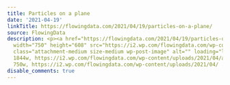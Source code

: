 ```yaml
---
title: Particles on a plane
date: '2021-04-19'
linkTitle: https://flowingdata.com/2021/04/19/particles-on-a-plane/
source: FlowingData
description: <p><a href="https://flowingdata.com/2021/04/19/particles-on-a-plane/"><img
  width="750" height="608" src="https://i2.wp.com/flowingdata.com/wp-content/uploads/2021/04/air-particles-on-a-plane.png?fit=750%2C608&amp;ssl=1"
  class="attachment-medium size-medium wp-post-image" alt="" loading="lazy" srcset="https://i2.wp.com/flowingdata.com/wp-content/uploads/2021/04/air-particles-on-a-plane.png?w=1844&amp;ssl=1
  1844w, https://i2.wp.com/flowingdata.com/wp-content/uploads/2021/04/air-particles-on-a-plane.png?resize=750%2C608&amp;ssl=1
  750w, https://i2.wp.com/flowingdata.com/wp-content/uploads/2021/04/ ...
disable_comments: true
---
```

<p><a href="https://flowingdata.com/2021/04/19/particles-on-a-plane/"><img width="750" height="608" src="https://i2.wp.com/flowingdata.com/wp-content/uploads/2021/04/air-particles-on-a-plane.png?fit=750%2C608&amp;ssl=1" class="attachment-medium size-medium wp-post-image" alt="" loading="lazy" srcset="https://i2.wp.com/flowingdata.com/wp-content/uploads/2021/04/air-particles-on-a-plane.png?w=1844&amp;ssl=1 1844w, https://i2.wp.com/flowingdata.com/wp-content/uploads/2021/04/air-particles-on-a-plane.png?resize=750%2C608&amp;ssl=1 750w, https://i2.wp.com/flowingdata.com/wp-content/uploads/2021/04/ ...